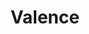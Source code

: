 ---
title: Valence
date: 
draft: false

# descripcion
description : Ovalos con nácar grandes

materials: Plata 925

color: Plateado

dimensions: 1,3cm

code: 01-04-0143

type: "Aros"

categories: []

price: $4.620,00

price_eftvo: $3.930,00

# Images
# first image will be shown in the product page
images:
  # - image: "images/path_to_image"
  # La ubicacion de las imagenes es imagenes/Aros/Aros.Piedras/01-04-0143-valence
  - image: "./images/aros/piedras/01-04-0143-ovalos-con-nacar-grandes_a.jpeg"
  - image: "./images/aros/piedras/01-04-0143-ovalos-con-nacar-grandes_b.jpeg"
---